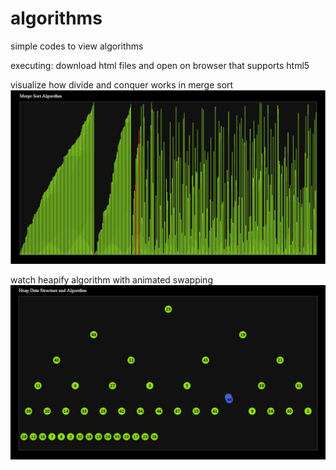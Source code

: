 # algorithms
simple codes to view algorithms

executing: download html files and open on browser that supports html5

visualize how divide and conquer works in merge sort
![alt tag](https://raw.githubusercontent.com/wembikon/algorithms/master/images/mergesort.JPG)

watch heapify algorithm with animated swapping
![alt tag](https://raw.githubusercontent.com/wembikon/algorithms/master/images/heap.JPG)